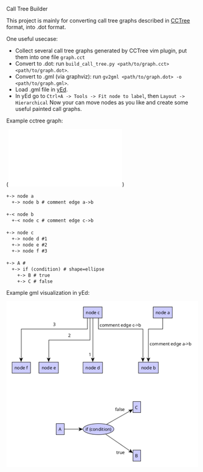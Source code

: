 Call Tree Builder

This project is mainly for converting call tree graphs described in [CCTree](https://github.com/hari-rangarajan/CCTree/) format, into .dot format.

One useful usecase:
- Collect several call tree graphs generated by CCTree vim plugin, put them into one file `graph.cct`
- Convert to .dot: run `build_call_tree.py <path/to/graph.cct> <path/to/graph.dot>`.
- Convert to .gml (via graphviz): run `gv2gml <path/to/graph.dot> -o <path/to/graph.gml>`.
- Load .gml file in [yEd](https://www.yworks.com/products/yed).
- In yEd go to `Ctrl+A -> Tools -> Fit node to label`, then `Layout -> Hierarchical`
Now your can move nodes as you like and create some useful painted call graphs.

Example cctree graph:

(![example.cct](example.cct))
```
+-> node a
  +-> node b # comment edge a->b

+-< node b
  +-< node c # comment edge c->b

+-> node c
  +-> node d #1
  +-> node e #2
  +-> node f #3

+-> A #
  +-> if (condition) # shape=ellipse
    +-> B # true
    +-> C # false
```

Example gml visualization in yEd:

![example.png](example.png)
